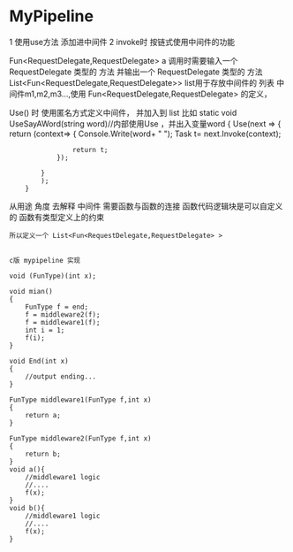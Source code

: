 # MyPipeline
1 使用use方法 添加进中间件
2 invoke时 按链式使用中间件的功能



Fun<RequestDelegate,RequestDelegate>  a
	调用时需要输入一个 RequestDelegate 类型的 方法
	并输出一个 RequestDelegate 类型的 方法
List<Fun<RequestDelegate,RequestDelegate>> list用于存放中间件的 列表
中间件m1,m2,m3...,使用 Fun<RequestDelegate,RequestDelegate> 的定义，

Use() 时 使用匿名方式定义中间件， 并加入到 list
	比如
		static void UseSayAWord(string word)//内部使用Use ，并出入变量word
		{
			Use(next =>
			{
				return (context=>
				{
					Console.Write(word+ " ");
					Task t= next.Invoke(context);

					return t;
				});
				
			}
			);
		}	


从用途  角度 去解释 中间件	
	需要函数与函数的连接
	函数代码逻辑块是可以自定义的
	函数有类型定义上的约束 
		
	所以定义一个 List<Fun<RequestDelegate,RequestDelegate> >
	
	
	c版 mypipeline 实现
	
	void (FunType)(int x);
	
	void mian()
	{
		FunType f = end;
		f = middleware2(f);
		f = middleware1(f);
		int i = 1;
		f(i);
	}
	
	void End(int x)
	{
		//output ending...
	}
	
	FunType middleware1(FunType f,int x)
	{
		return a;
	}
	
	FunType middleware2(FunType f,int x)
	{
		return b;
	}	
	void a(){
		//middleware1 logic
		//....
		f(x);
	}
	void b(){
		//middleware1 logic
		//....
		f(x);
	}	
	